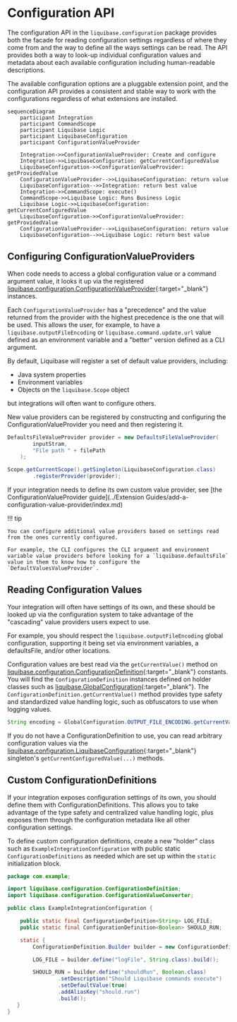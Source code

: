# Configuration API

The configuration API in the `liquibase.configuration` package provides both the facade for reading configuration settings regardless of where they come from 
and the way to define all the ways settings can be read.
The API provides both a way to look-up individual configuration values and metadata about each available configuration including human-readable descriptions.

The available configuration options are a pluggable extension point, and the configuration API provides a consistent and stable way to work with the configurations regardless of what extensions are installed.

```mermaid
sequenceDiagram
    participant Integration
    participant CommandScope
    participant Liquibase Logic
    participant LiquibaseConfiguration
    participant ConfigurationValueProvider

    Integration->>ConfigurationValueProvider: Create and configure
    Integration->>LiquibaseConfiguration: getCurrentConfiguredValue
    LiquibaseConfiguration->>ConfigurationValueProvider: getProvidedValue
    ConfigurationValueProvider-->>LiquibaseConfiguration: return value
    LiquibaseConfiguration-->>Integration: return best value
    Integration->>CommandScope: execute()
    CommandScope->>Liquibase Logic: Runs Business Logic
    Liquibase Logic->>LiquibaseConfiguration: getCurrentConfiguredValue
    LiquibaseConfiguration->>ConfigurationValueProvider: getProvidedValue
    ConfigurationValueProvider-->>LiquibaseConfiguration: return value
    LiquibaseConfiguration-->>Liquibase Logic: return best value
```


## Configuring ConfigurationValueProviders

When code needs to access a global configuration value or a command argument value, it looks it up via the registered 
[liquibase.configuration.ConfigurationValueProvider](https://javadocs.liquibase.com/liquibase-core/liquibase/configuration/ConfigurationValueProvider.html){:target="_blank"} instances.

Each `ConfigurationValueProvider` has a "precedence" and the value returned from the provider with the highest precedence is the one that will be used.
This allows the user, for example, to have a `liquibase.outputFileEncoding` or `liquibase.command.update.url` value defined as an environment variable and a "better" version defined as a CLI argument.

By default, Liquibase will register a set of default value providers, including:

- Java system properties
- Environment variables
- Objects on the `liquibase.Scope` object

but integrations will often want to configure others.

New value providers can be registered by constructing and configuring the ConfigurationValueProvider you need and then registering it.

```java
DefaultsFileValueProvider provider = new DefaultsFileValueProvider(
        inputStram, 
        "File path " + filePath
    );

Scope.getCurrentScope().getSingleton(LiquibaseConfiguration.class)
        .registerProvider(provider);
```

If your integration needs to define its own custom value provider, see [the ConfigurationValueProvider guide](../Extension Guides/add-a-configuration-value-provider/index.md)  

!!! tip
    
    You can configure additional value providers based on settings read from the ones currently configured. 

    For example, the CLI configures the CLI argument and environment variable value providers before looking for a `liquibase.defaultsFile` 
    value in them to know how to configure the `DefaultValuesValueProvider`.

## Reading Configuration Values

Your integration will often have settings of its own, and these should be looked up via the configuration system to take advantage of the "cascading" value providers users expect to use.

For example, you should respect the `liquibase.outputFileEncoding` global configuration, supporting it being set via environment variables, a defaultsFile, and/or other locations.

Configuration values are best read via the `getCurrentValue()` method on [liquibase.configuration.ConfigurationDefinition](https://javadocs.liquibase.com/liquibase-core/liquibase/configuration/ConfigurationDefinition.html){:target="_blank"}
constants. You will find the `ConfigurationDefinition` instances defined on holder classes such as [liquibase.GlobalConfiguration](https://javadocs.liquibase.com/liquibase-core/liquibase/GlobalConfiguration.html){:target="_blank"}.
The `ConfigurationDefinition.getCurrentValue()` method provides type safety and standardized value handling logic, such as obfuscators to use when logging values.

```java
String encoding = GlobalConfiguration.OUTPUT_FILE_ENCODING.getCurrentValue();
```

If you do not have a ConfigurationDefinition to use, you can read arbitrary configuration values via the [liquibase.configuration.LiquibaseConfiguration](https://javadocs.liquibase.com/liquibase-core/liquibase/configuration/LiquibaseConfiguration.html){:target="_blank"}
singleton's `getCurrentConfiguredValue(...)` methods. 

## Custom ConfigurationDefinitions

If your integration exposes configuration settings of its own, you should define them with ConfigurationDefinitions. 
This allows you to take advantage of the type safety and centralized value handling logic, plus exposes them through the configuration metadata like all other configuration settings.

To define custom configuration definitions, create a new "holder" class such as `ExampleIntegrationConfiguration` with public static `ConfigurationDefinitions` as needed which are set up within the `static` initialization block.

```java
package com.example;

import liquibase.configuration.ConfigurationDefinition;
import liquibase.configuration.ConfigurationValueConverter;

public class ExampleIntegrationConfiguration {

    public static final ConfigurationDefinition<String> LOG_FILE;
    public static final ConfigurationDefinition<Boolean> SHOULD_RUN;

    static {
        ConfigurationDefinition.Builder builder = new ConfigurationDefinition.Builder("example");

        LOG_FILE = builder.define("logFile", String.class).build();

        SHOULD_RUN = builder.define("shouldRun", Boolean.class)
                .setDescription("Should Liquibase commands execute")
                .setDefaultValue(true)
                .addAliasKey("should.run")
                .build();
   }
}

```

